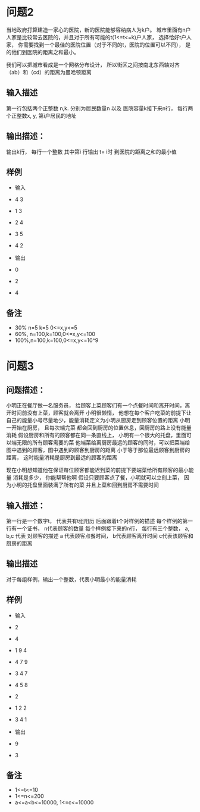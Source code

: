 
# 问题2
当地政府打算建造一家心的医院，新的医院能够容纳病人为k户。
城市里面有n户人家是比较常去医院的，并且对于所有可能的t(1<=t<=k)户人家，
选择恰好t户人家， 你需要找到一个最佳的医院位置（对于不同的t，医院的位置可以不同），
是的他们到医院的距离之和最小。

我们可以把城市看成是一个网格分布设计， 所以街区之间按南北东西轴对齐
（ab）和（cd）的距离为曼哈顿距离

## 输入描述

第一行包括两个正整数 n,k. 分别为居民数量n 以及
医院容量k接下来n行， 每行两个正整数x, y, 第i户居民的地址


## 输出描述：
输出k行， 每行一个整数 其中第i 行输出
t= i时 到医院的距离之和的最小值


## 样例
- 输入
 - 4 3
 - 1 3
 - 2 4
 - 3 5
 - 4 2

- 输出
 - 0
 - 2
 - 4

## 备注
- 30% n=5 k=5 0<=x,y<=5
- 60%, n=100,k=100,0<=x,y<=100
- 100%,n=100,k=100,0<=x,y<=10^9
 

# 问题3

## 问题描述：
小明正在餐厅做一名服务员， 给顾客上菜顾客们有一个点餐时间和离开时间，离开时间前没有上菜，顾客就会离开
小明很懒惰， 他想在每个客户吃菜的前提下让自己的能量小号尽量地少，能量消耗定义为小明从厨房走到顾客位置的距离
小明一开始在厨房， 且每次端完菜 都会回到厨房的位置休息，回厨房的路上没有能量消耗
假设厨房和所有的顾客都在同一条直线上， 小明有一个很大的托盘，里面可以端无限的所有顾客需要的菜
他端菜给离厨房最远的顾客的同时，可以把菜端给图中遇到的顾客，图中遇到的顾客到厨房的距离
小于等于那位最远顾客到厨房的距离， 这时能量消耗是厨房到最远的顾客的距离


现在小明想知道他在保证每位顾客都能迟到菜的前提下要端菜给所有顾客的最小能量
消耗是多少， 你能帮帮他啊
假设只要顾客点了餐，小明就可以立刻上菜， 因为小明的托盘里面装满了所有的菜
并且上菜和回到厨房不需要时间

## 输入描述：
第一行是一个数字t， 代表共有t组阳历
后面跟着t个对样例的描述
每个样例的第一行有一个证书， n代表顾客的数量
每个样例接下来的n行， 每行有三个整数， a, b,c 代表
对顾客的描述
a 代表顾客点餐时间， b代表顾客离开时间
c代表该顾客和厨房的距离

## 输出描述

对于每组样例，输出一个整数，代表小明最小的能量消耗


## 样例
- 输入
 - 2
 - 4
 - 1 9 4
 - 4 7 9
 - 3 4 7
 - 4 5 8
 - 2
 - 1 2 2
 - 3 4 1

- 输出
 - 9
 - 3

## 备注
- 1<=t<=10
- 1<=n<=200
- a<=a<b<=10000, 1<=c<=10000



